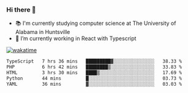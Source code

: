 ### Hi there 👋

- 📚 I'm currently studying computer science at The University of Alabama in Huntsville
- 🔭 I’m currently working in React with Typescript

[![wakatime](https://wakatime.com/badge/user/b5c44ac9-032b-4e67-a6d5-1044b80d90bd.svg)](https://wakatime.com/@b5c44ac9-032b-4e67-a6d5-1044b80d90bd)

<!--START_SECTION:waka-->

```txt
TypeScript   7 hrs 36 mins   █████████▓░░░░░░░░░░░░░░░   38.33 %
PHP          6 hrs 42 mins   ████████▒░░░░░░░░░░░░░░░░   33.83 %
HTML         3 hrs 30 mins   ████▒░░░░░░░░░░░░░░░░░░░░   17.69 %
Python       44 mins         █░░░░░░░░░░░░░░░░░░░░░░░░   03.73 %
YAML         36 mins         ▓░░░░░░░░░░░░░░░░░░░░░░░░   03.03 %
```

<!--END_SECTION:waka-->

<!--
**salsajeries/salsajeries** is a ✨ _special_ ✨ repository because its `README.md` (this file) appears on your GitHub profile.

Here are some ideas to get you started:

- 🔭 I’m currently working on ...
- 🌱 I’m currently learning ...
- 👯 I’m looking to collaborate on ...
- 🤔 I’m looking for help with ...
- 💬 Ask me about ...
- 📫 How to reach me: ...
- 😄 Pronouns: ...
- ⚡ Fun fact: ...
-->

